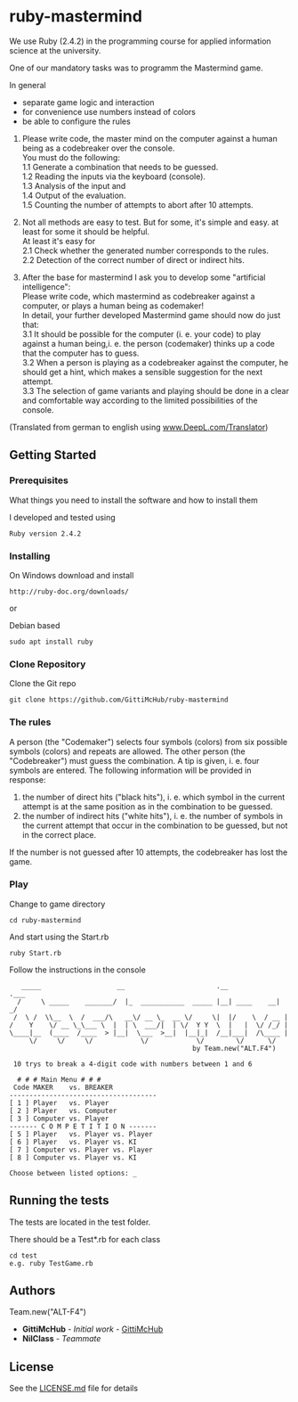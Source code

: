 # ruby-mastermind

We use Ruby (2.4.2) in the programming course for applied information science at the university.

One of our mandatory tasks was to programm the Mastermind game.

In general 
- separate game logic and interaction
- for convenience use numbers instead of colors
- be able to configure the rules <br/>


 1. Please write code, the master mind on the computer against a human being as a codebreaker over the console.<br/>
    You must do the following:<br/>
  1.1 Generate a combination that needs to be guessed.<br/>
  1.2 Reading the inputs via the keyboard (console).<br/>
  1.3 Analysis of the input and<br/>
  1.4 Output of the evaluation.<br/>
  1.5 Counting the number of attempts to abort after 10 attempts.<br/>

 2. Not all methods are easy to test. But for some, it's simple and easy. at least for some it should be helpful.<br/>
    At least it's easy for<br/>
  2.1 Check whether the generated number corresponds to the rules.<br/>
  2.2 Detection of the correct number of direct or indirect hits.<br/>

 3. After the base for mastermind I ask you to develop some "artificial intelligence":<br/>
    Please write code, which mastermind as codebreaker against a computer, or plays a human being as codemaker!<br/>
    In detail, your further developed Mastermind game should now do just that:<br/>
  3.1 It should be possible for the computer (i. e. your code) to play against a human being,i. e. the person (codemaker) thinks up a code that the computer has to guess.<br/>
  3.2 When a person is playing as a codebreaker against the computer, he should get a hint, which makes a sensible suggestion for the next attempt.<br/>
  3.3 The selection of game variants and playing should be done in a clear and comfortable way according to the limited possibilities of the console.<br/>

  (Translated from german to english using www.DeepL.com/Translator)

## Getting Started

### Prerequisites

What things you need to install the software and how to install them

I developed and tested using 

```
Ruby version 2.4.2
```

### Installing

On Windows download and install

```
http://ruby-doc.org/downloads/
```
or

Debian based

```
sudo apt install ruby
```

### Clone Repository

Clone the Git repo

```
git clone https://github.com/GittiMcHub/ruby-mastermind
```

### The rules

A person (the "Codemaker") selects four symbols (colors) from six possible symbols (colors) and repeats are allowed.
The other person (the "Codebreaker") must guess the combination. A tip is given, i. e. four symbols are entered. 
The following information will be provided in response:
1. the number of direct hits ("black hits"), i. e. which symbol in the current attempt is at the same position as in the combination to be guessed.
2. the number of indirect hits ("white hits"), i. e. the number of symbols in the current attempt that occur in the combination to be guessed, but not in the correct place.

If the number is not guessed after 10 attempts, the codebreaker has lost the game.

### Play

Change to game directory

```
cd ruby-mastermind
```

And start using the Start.rb

```
ruby Start.rb
```


Follow the instructions in the console

```
   _____                   __                       .__            .___
  /     \ _____    _______/  |_  ___________  _____ |__| ____    __| _/
 /  \ /  \\__  \  /  ___/\   __\/ __ \_  __ \/     \|  |/    \  / __ |
/    Y    \/ __ \_\___ \  |  | \  ___/|  | \/  Y Y  \  |   |  \/ /_/ |
\____|__  (____  /____  > |__|  \___  >__|  |__|_|  /__|___|  /\____ |
     \/     \/     \/            \/            \/        \/      \/
                                              by Team.new("ALT.F4")

 10 trys to break a 4-digit code with numbers between 1 and 6

  # # # Main Menu # # #
 Code MAKER    vs. BREAKER
-------------------------------------
[ 1 ] Player   vs. Player
[ 2 ] Player   vs. Computer
[ 3 ] Computer vs. Player
------- C O M P E T I T I O N -------
[ 5 ] Player   vs. Player vs. Player
[ 6 ] Player   vs. Player vs. KI
[ 7 ] Computer vs. Player vs. Player
[ 8 ] Computer vs. Player vs. KI

Choose between listed options: _
```

## Running the tests

The tests are located in the test folder.

There should be a Test*.rb for each class

```
cd test
e.g. ruby TestGame.rb
```


## Authors

Team.new("ALT-F4")
* **GittiMcHub** - *Initial work* - [GittiMcHub](https://github.com/GittiMcHub)
* **NilClass** - *Teammate*

## License

See the [LICENSE.md](LICENSE.md) file for details

